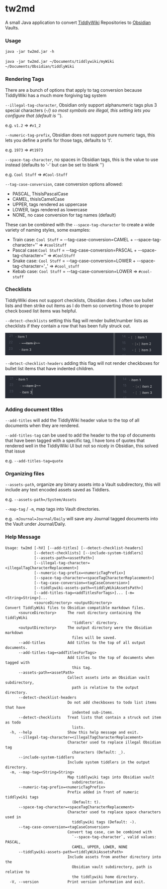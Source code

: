 # tw2md
A small Java application to convert [TiddlyWiki](https://tiddlywiki.com/) Repositories to [Obsidian](https://obsidian.md/)
Vaults.

### Usage

```shell
java -jar tw2md.jar -h

java -jar tw2md.jar ~/Documents/tiddlywiki/myWiki ~/Documents/Obsidian/tiddlyWiki
```

### Rendering Tags

There are a bunch of options that apply to tag conversion because TiddlyWiki has a much more forgiving tag system

`--illegal-tag-character`, Obsidian only support alphanumeric tags plus 3 special characters (_-/) so most symbols are illegal, this
setting lets you configure that (default is '_').

e.g. `v1.2` => `#v1_2`

`--numeric-tag-prefix`, Obsidian does not support pure numeric tags, this lets you define a prefix for those tags, defaults to 't'. 

e.g. `1973` => `#t1973`

`--space-tag-character`, no spaces in Obsidian tags, this is the value to use instead (defaults to '-' but can be set to blank '')

e.g. `Cool Stuff` => `#Cool-Stuff`


`--tag-case-conversion`, case conversion options allowed:

- PASCAL, ThisIsPascalCase
- CAMEL, thisIsCamelCase
- UPPER, tags rendered as uppercase
- LOWER, tags rendered as lowercase
- NONE, no case conversion for tag names (default)

These can be combined with the `--space-tag-character` to create a wide variety of naming styles, some examples:

- Train case: `Cool Stuff` = --tag-case-conversion=CAMEL + --space-tag-character='' => `#coolStuff`
- Pascal case:`Cool Stuff` = --tag-case-conversion=PASCAL + --space-tag-character='' => `#CoolStuff`
- Snake case: `Cool Stuff` = --tag-case-conversion=LOWER + --space-tag-character='_' => `#cool_stuff`
- Kebab case: `Cool Stuff` = --tag-case-conversion=LOWER => `#cool-stuff`

### Checklists

TiddlyWiki does not support checklists, Obsidian does.  I often use bullet lists and then strike out items as I do them so converting
those to proper check boxed list items was helpful.

`--detect-checklists` setting this flag will render bullet/number lists as checklists if they contain a row that has been
fully struck out.

![img_2.png](assets/detect_checklists.png)

`--detect-checklist-headers` adding this flag will not render checkboxes for bullet list items that have indented children.

![img_3.png](assets/detect_checklists_headers.png)

### Adding document titles

`--add-titles` will add the TiddlyWiki header value to the top of all documents when they are rendered.

`--add-titles-tag` can be used to add the header to the top of documents that have been tagged with a specific tag, I have tons of
quotes that rendered well in the TiddlyWiki UI but not so nicely in Obsidian, this solved that issue

e.g. `--add-titles-tag=quote`

### Organizing files

`--assets-path`, organize any binary assets into a Vault subdirectory, this will include any text encoded assets saved as Tiddlers.

e.g. `--assets-path=/System/Assets`

`--map-tag` / `-m`, map tags into Vault directories.

e.g. `-mJournal=Journal/Daily` will save any Journal tagged documents into the Vault under Journal/Daily. 

### Help Message

```shell
Usage: tw2md [-hV] [--add-titles] [--detect-checklist-headers]
             [--detect-checklists] [--include-system-tiddlers]
             [--assets-path=<assetPath>]
             [--illegal-tag-character=<illegalTagCharacterReplacement>]
             [--numeric-tag-prefix=<numericTagPrefix>]
             [--space-tag-character=<spaceTagCharacterReplacement>]
             [--tag-case-conversion=<tagCaseConversion>]
             [--tiddlywiki-assets-path=<tiddlyWikiAssetsPath>]
             [--add-titles-tag=<addTitlesForTags>]... [-m=<String=String>]...
             <sourceDirectory> <outputDirectory>
Convert TiddlyWiki files to Obsidian compatible markdown files.
      <sourceDirectory>     The root directory containing the tiddlyWiki
                              'tiddlers' directory.
      <outputDirectory>     The output directory were the Obsidian markdown
                              files will be saved.
      --add-titles          Add titles to the top of all output documents.
      --add-titles-tag=<addTitlesForTags>
                            Add titles to the top of documents when tagged with
                              this tag.
      --assets-path=<assetPath>
                            Collect assets into an Obsidian vault subdirectory,
                              path is relative to the output directory.
      --detect-checklist-headers
                            Do not add checkboxes to todo list items that have
                              indented sub-items.
      --detect-checklists   Treat lists that contain a struck out item as todo
                              lists.
  -h, --help                Show this help message and exit.
      --illegal-tag-character=<illegalTagCharacterReplacement>
                            Character used to replace illegal Obsidian tag
                              characters (Default: _).
      --include-system-tiddlers
                            Include system tiddlers in the output directory.
  -m, --map-tag=<String=String>
                            Map tiddlywiki tags into Obsidian vault
                              subdirectories.
      --numeric-tag-prefix=<numericTagPrefix>
                            Prefix added in front of numeric tiddlywiki tags
                              (Default: t).
      --space-tag-character=<spaceTagCharacterReplacement>
                            Character used to replace space characters used in
                              tiddlywiki tags (Default: -).
      --tag-case-conversion=<tagCaseConversion>
                            Convert tag case, can be combined with
                              `--space-tag-character`, valid values: PASCAL,
                              CAMEL, UPPER, LOWER, NONE
      --tiddlywiki-assets-path=<tiddlyWikiAssetsPath>
                            Include assets from another directory into the
                              Obsidian vault subdirectory, path is relative to
                              the tiddlywiki home directory.
  -V, --version             Print version information and exit.
```
